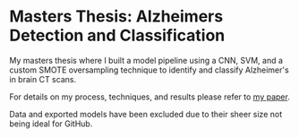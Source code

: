 # Masters Thesis: Alzheimers Detection and Classification
 My masters thesis where I built a model pipeline using a CNN, SVM, and a custom SMOTE oversampling technique to identify and classify Alzheimer's in brain CT scans.

 For details on my process, techniques, and results please refer to [my paper](https://github.com/bjhammack/masters-thesis-alzheimers-detection/blob/main/thesis_paper.pdf).

 Data and exported models have been excluded due to their sheer size not being ideal for GitHub.
